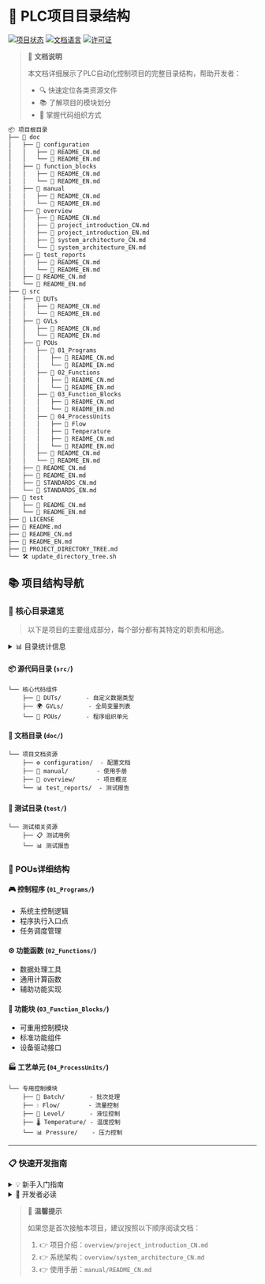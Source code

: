 # 🌲 PLC项目目录结构

[![项目状态](https://img.shields.io/badge/状态-活跃开发中-brightgreen.svg)](../../)
[![文档语言](https://img.shields.io/badge/语言-中文|English-blue.svg)](../../)
[![许可证](https://img.shields.io/badge/许可证-Mozilla%20Public%20License%202.0-green.svg)](LICENSE)

> 📖 **文档说明**
>
> 本文档详细展示了PLC自动化控制项目的完整目录结构，帮助开发者：
>
> - 🔍 快速定位各类资源文件
> - 📚 了解项目的模块划分
> - 🔧 掌握代码组织方式

````markdown
📦 项目根目录
├── 📁 doc
│   ├── 📁 configuration
│   │   ├── 📄 README_CN.md
│   │   └── 📄 README_EN.md
│   ├── 📁 function_blocks
│   │   ├── 📄 README_CN.md
│   │   └── 📄 README_EN.md
│   ├── 📁 manual
│   │   ├── 📄 README_CN.md
│   │   └── 📄 README_EN.md
│   ├── 📁 overview
│   │   ├── 📄 README_CN.md
│   │   ├── 📄 project_introduction_CN.md
│   │   ├── 📄 project_introduction_EN.md
│   │   ├── 📄 system_architecture_CN.md
│   │   └── 📄 system_architecture_EN.md
│   ├── 📁 test_reports
│   │   ├── 📄 README_CN.md
│   │   └── 📄 README_EN.md
│   ├── 📄 README_CN.md
│   └── 📄 README_EN.md
├── 📁 src
│   ├── 📁 DUTs
│   │   ├── 📄 README_CN.md
│   │   └── 📄 README_EN.md
│   ├── 📁 GVLs
│   │   ├── 📄 README_CN.md
│   │   └── 📄 README_EN.md
│   ├── 📁 POUs
│   │   ├── 📁 01_Programs
│   │   │   ├── 📄 README_CN.md
│   │   │   └── 📄 README_EN.md
│   │   ├── 📁 02_Functions
│   │   │   ├── 📄 README_CN.md
│   │   │   └── 📄 README_EN.md
│   │   ├── 📁 03_Function_Blocks
│   │   │   ├── 📄 README_CN.md
│   │   │   └── 📄 README_EN.md
│   │   ├── 📁 04_ProcessUnits
│   │   │   ├── 📁 Flow
│   │   │   ├── 📁 Temperature
│   │   │   ├── 📄 README_CN.md
│   │   │   └── 📄 README_EN.md
│   │   ├── 📄 README_CN.md
│   │   └── 📄 README_EN.md
│   ├── 📄 README_CN.md
│   ├── 📄 README_EN.md
│   ├── 📄 STANDARDS_CN.md
│   └── 📄 STANDARDS_EN.md
├── 📁 test
│   ├── 📄 README_CN.md
│   └── 📄 README_EN.md
├── 📜 LICENSE
├── 📄 README.md
├── 📄 README_CN.md
├── 📄 README_EN.md
├── 📄 PROJECT_DIRECTORY_TREE.md
└── 🛠️ update_directory_tree.sh
````

## 📚 项目结构导航

### 🎯 核心目录速览 

> 以下是项目的主要组成部分，每个部分都有其特定的职责和用途。

<details>
<summary>📊 目录统计信息</summary>


- 总目录数：17个
- 总文件数：47个
- 支持语言：中文、English
- 主要类型：源代码、文档、测试用例
  </details>

#### 📦 源代码目录 (`src/`)

```
└── 核心代码组件
    ├── 🔧 DUTs/       - 自定义数据类型
    ├── 🌍 GVLs/       - 全局变量列表
    └── 🔨 POUs/       - 程序组织单元
```

#### 📂 文档目录 (`doc/`)

```
└── 项目文档资源
    ├── ⚙️ configuration/  - 配置文档
    ├── 📘 manual/        - 使用手册
    ├── 🎨 overview/      - 项目概览
    └── 📊 test_reports/  - 测试报告
```

#### 🧪 测试目录 (`test/`)

```
└── 测试相关资源
    ├── 📋 测试用例
    └── 📊 测试报告
```

### 🔄 POUs详细结构

#### 🎮 控制程序 (`01_Programs/`)

- 系统主控制逻辑
- 程序执行入口点
- 任务调度管理

#### ⚙️ 功能函数 (`02_Functions/`)

- 数据处理工具
- 通用计算函数
- 辅助功能实现

#### 🧩 功能块 (`03_Function_Blocks/`)

- 可重用控制模块
- 标准功能组件
- 设备驱动接口

#### 🏭 工艺单元 (`04_ProcessUnits/`)

```
└── 专用控制模块
    ├── 🏺 Batch/       - 批次处理
    ├── 💧 Flow/        - 流量控制
    ├── 📏 Level/       - 液位控制
    ├── 🌡️ Temperature/ - 温度控制
    └── 📊 Pressure/    - 压力控制
```

---

### 📋 快速开发指南

<details>
<summary>💡 新手入门指南</summary>


1. 🔰 **起步准备**
   - 阅读 `overview/project_introduction_CN.md` 了解项目概况
   - 查看 `doc/manual/README_CN.md` 获取详细使用说明

2. 📝 **编码规范**
   - 严格遵循 `STANDARDS_CN.md` 中的编码规范
   - 参考 `function_blocks` 目录下的示例代码

3. 🚀 **开发流程**
   - 从 `POUs/01_Programs` 开始了解程序结构
   - 根据需求在 `POUs/04_ProcessUnits` 下开发工艺模块
     </details>

<details>
<summary>🔧 开发者必读</summary>


- **文档约定**

  ```
  📄 README_CN.md  - 中文说明文档
  📄 README_EN.md  - English Documentation
  ```

- **模块扩展**

  - 工艺单元支持自定义扩展
  - 遵循现有目录结构添加新模块
  - 确保添加对应的说明文档

- **最佳实践**

  - 充分利用 `DUTs` 定义数据类型
  - 合理使用 `GVLs` 管理全局变量
  - 遵循功能块的模块化设计原则
    </details>

> 🌟 **温馨提示**
>
> 如果您是首次接触本项目，建议按照以下顺序阅读文档：
>
> 1. 👉 项目介绍：`overview/project_introduction_CN.md`
> 2. 👉 系统架构：`overview/system_architecture_CN.md`
> 3. 👉 使用手册：`manual/README_CN.md`
